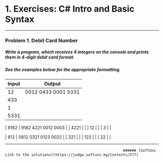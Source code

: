 
 # 1. Exercises: C# Intro and Basic Syntax 

*************************************************************************************************************************************** 

 ### Problem 1. Debit Card Number 

 ##### Write a program, which receives 4 integers on the console and prints them in 4-digit debit card format.
 ##### See the examples below for the appropriate formatting.

| Input          |  Output             |
|----------------|---------------------|
| 12             | 0012 0433 0001 5331 |
| 433            |                     |
| 1              |                     |
| 5331           |                     |

| 9182           | 9182 4221 0012 0003 |
| 4221           |                     |
| 12             |                     |
| 3              |                     |

| 812            | 0812 0321 0123 0022 |
| 321            |                     |
| 123            |                     |
| 22             |                     |

**************************************************************************************************************************************

                                                          ###### [SoftUni Link to the solutions](https://judge.softuni.bg/Contests/577)